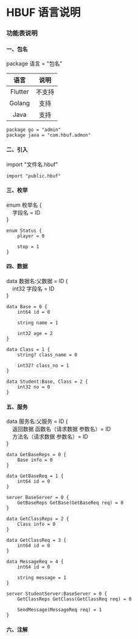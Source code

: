 # HBUF 语言说明

### 功能表说明

#### 一、包名

package 语言 = "包名"

|   语言    | 说明  |
|:-------:|:---:|
| Flutter | 不支持 |
| Golang  | 支持  |
|  Java   | 支持  |

```hbuf
package go = "admin"
package java = "com.hbuf.admon"
```

#### 二、引入

import "文件名.hbuf"

```hbuf
import "public.hbuf"
```

#### 三、枚举

enum 枚举名 {  
&nbsp; &nbsp; 字段名 = ID  
}

```hbuf
enum Status {
    player = 0

    stop = 1
}
```

#### 四、数据

data 数据名:父数据 = ID {  
&nbsp; &nbsp; int32 字段名 = ID  
}

```hbuf
data Base = 0 {
    int64 id = 0

    string name = 1

    int32 age = 2
}

data Class = 1 {
    string? class_name = 0

    int32? class_no = 1
}

data Student:Base, Class = 2 {
    int32 no = 0
}
```

#### 五、服务

data 服务名:父服务 = ID {  
&nbsp; &nbsp; 返回数据 函数名（请求数据 参数名）= ID  
&nbsp; &nbsp; 方法名（请求数据 参数名）= ID  
}

```hbuf
data GetBaseReps = 0 {
    Base info = 0
}

data GetBaseReq = 1 {
    int64 id = 0
}

server BaseServer = 0 {
    GetBaseReps GetBase(GetBaseReq req) = 0
}

data GetClassReps = 2 {
    Class info = 0
}

data GetClassReq = 3 {
    int64 id = 0
}

data MessageReq = 4 {
    int64 id = 0
    
    string message = 1
}

server StudentServer:BaseServer = 0 {
    GetClassReps GetClass(GetClassReq req) = 0
    
    SendMessage(MessageReq req) = 1
}

```

#### 六、注解


